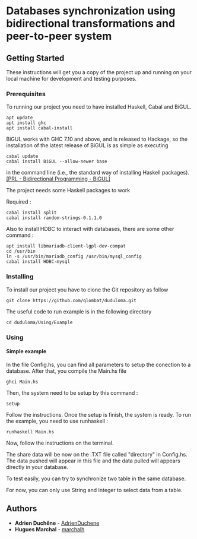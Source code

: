 # Databases synchronization using bidirectional transformations and peer-to-peer system

## Getting Started

These instructions will get you a copy of the project up and running on your local machine for development and testing purposes.

### Prerequisites

To running our project you need to have installed Haskell, Cabal and BiGUL.
```
apt update
apt install ghc
apt install cabal-install
```

BiGUL works with GHC 7.10 and above, and is released to Hackage, so the installation of the latest release of BiGUL is as simple as executing
```
cabal update
cabal install BiGUL --allow-newer base
```
in the command line (i.e., the standard way of installing Haskell packages). [\[PRL - Bidirectional Programming - BiGUL\]](https://bitbucket.org/prl_tokyo/bigul/overview)

The project needs some Haskell packages to work

Required :
```
cabal install split
cabal install random-strings-0.1.1.0
```

Also to install HDBC to interact with databases, there are some other command :
````
apt install libmariadb-client-lgpl-dev-compat
cd /usr/bin
ln -s /usr/bin/mariadb_config /usr/bin/mysql_config
cabal install HDBC-mysql
````

### Installing
To install our project you have to clone the Git repository as follow

```
git clone https://github.com/qlombat/duduloma.git
```

The useful code to run example is in the following directory
```
cd duduloma/Using/Example
```

### Using
#### Simple example 
In the file Config.hs, you can find all parameters to setup the conection to a database. 
After that, you compile the Main.hs file

````
ghci Main.hs
````

Then, the system need to be setup by this command :
````
setup
````
Follow the instructions.
Once the setup is finish, the system is ready.
To run the example, you need to use runhaskell :
````
runhaskell Main.hs
````
Now, follow the instructions on the terminal. 

The share data will be now on the .TXT file called "directory" in Config.hs.
The data pushed will appear in this file and the data pulled will appears directly in your database.

To test easily, you can try to synchronize two table in the same database.

For now, you can only use String and Integer to select data from a table.

## Authors

* **Adrien Duchêne** - [AdrienDuchene](https://github.com/AdrienDuchene)
* **Hugues Marchal** - [marchalh](https://github.com/marchalh)
